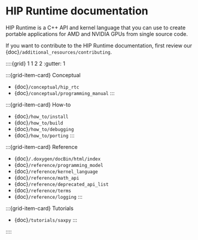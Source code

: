 # HIP Runtime documentation

HIP Runtime is a C++ API and kernel language that you can use to create portable applications for
AMD and NVIDIA GPUs from single source code.

If you want to contribute to the HIP Runtime documentation, first review our
{doc}`/additional_resources/contributing`.

::::{grid} 1 1 2 2
:gutter: 1

:::{grid-item-card} Conceptual

- {doc}`/conceptual/hip_rtc`
- {doc}`/conceptual/programming_manual`
:::

:::{grid-item-card} How-to

- {doc}`/how_to/install`
- {doc}`/how_to/build`
- {doc}`/how_to/debugging`
- {doc}`/how_to/porting`
:::

:::{grid-item-card} Reference

- {doc}`/.doxygen/docBin/html/index`
- {doc}`/reference/programming_model`
- {doc}`/reference/kernel_language`
- {doc}`/reference/math_api`
- {doc}`/reference/deprecated_api_list`
- {doc}`/reference/terms`
- {doc}`/reference/logging`
:::

:::{grid-item-card} Tutorials

- {doc}`/tutorials/saxpy`
:::

::::
